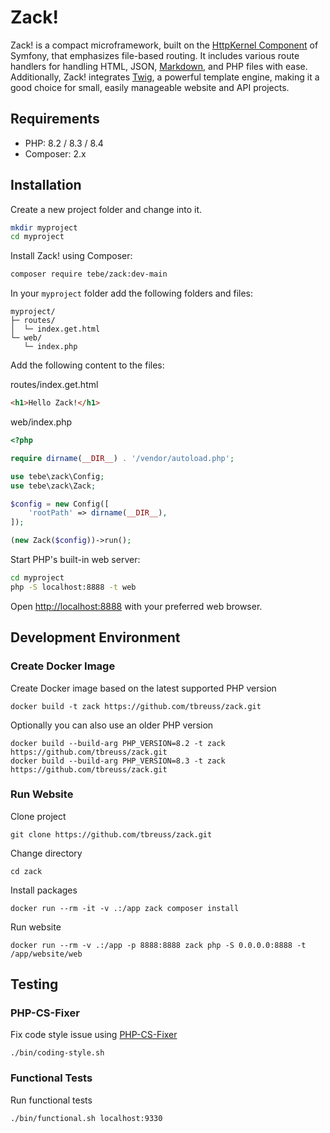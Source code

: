 # Zack!

Zack! is a compact microframework, built on the [HttpKernel Component](https://symfony.com/doc/current/components/http_kernel.html) of Symfony, that emphasizes file-based routing.
It includes various route handlers for handling HTML, JSON, [Markdown](https://commonmark.thephpleague.com/), and PHP files with ease.
Additionally, Zack! integrates [Twig](https://twig.symfony.com/), a powerful template engine, making it a good choice for small, easily manageable website and API projects.

## Requirements

- PHP: 8.2 / 8.3 / 8.4
- Composer: 2.x

## Installation

Create a new project folder and change into it.

~~~bash
mkdir myproject
cd myproject
~~~

Install Zack! using Composer:

~~~bash
composer require tebe/zack:dev-main
~~~

In your `myproject` folder add the following folders and files:

~~~text
myproject/
├─ routes/
│  └─ index.get.html
└─ web/
   └─ index.php
~~~

Add the following content to the files:

routes/index.get.html

~~~html
<h1>Hello Zack!</h1>
~~~

web/index.php

~~~php
<?php

require dirname(__DIR__) . '/vendor/autoload.php';

use tebe\zack\Config;
use tebe\zack\Zack;

$config = new Config([
    'rootPath' => dirname(__DIR__),
]);

(new Zack($config))->run();
~~~

Start PHP's built-in web server:

~~~bash
cd myproject
php -S localhost:8888 -t web
~~~

Open <http://localhost:8888> with your preferred web browser.

## Development Environment

### Create Docker Image

Create Docker image based on the latest supported PHP version

    docker build -t zack https://github.com/tbreuss/zack.git

Optionally you can also use an older PHP version

    docker build --build-arg PHP_VERSION=8.2 -t zack https://github.com/tbreuss/zack.git
    docker build --build-arg PHP_VERSION=8.3 -t zack https://github.com/tbreuss/zack.git

### Run Website

Clone project

    git clone https://github.com/tbreuss/zack.git

Change directory

    cd zack

Install packages

    docker run --rm -it -v .:/app zack composer install

Run website

    docker run --rm -v .:/app -p 8888:8888 zack php -S 0.0.0.0:8888 -t /app/website/web

## Testing

### PHP-CS-Fixer

Fix code style issue using [PHP-CS-Fixer](https://github.com/PHP-CS-Fixer/PHP-CS-Fixer)

    ./bin/coding-style.sh

### Functional Tests

Run functional tests

    ./bin/functional.sh localhost:9330
